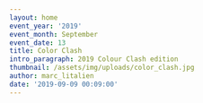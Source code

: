 ```yaml
---
layout: home
event_year: '2019'
event_month: September
event_date: 13
title: Color Clash
intro_paragraph: 2019 Colour Clash edition
thumbnail: /assets/img/uploads/color_clash.jpg
author: marc_litalien
date: '2019-09-09 00:09:00'
---
```


